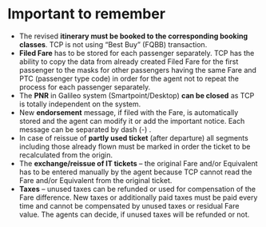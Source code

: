 # Important to remember

* The revised **itinerary must be booked to the corresponding booking classes**. TCP is not using “Best Buy” \(FQBB\) transaction.
* **Filed Fare** has to be stored for each passenger separately. TCP has the ability to copy the data from already created Filed Fare for the first passenger to the masks for other passengers having the same Fare and PTC \(passenger type code\) in order for the agent not to repeat the process for each passenger separately. 
* The **PNR** in Galileo system \(Smartpoint/Desktop\) **can be closed** as TCP is totally independent on the system.
* New **endorsement** message, if filed with the Fare, is automatically stored and the agent can modify it or add the important notice. Each message can be separated by dash \(-\) .
* In case of reissue of **partly used ticket** \(after departure\) all segments including those already flown must be marked in order the ticket to be recalculated from the origin.
* The **exchange/reissue of IT tickets** – the original Fare and/or Equivalent has to be entered manually by the agent because TCP cannot read the Fare and/or Equivalent from the original ticket.
* **Taxes** – unused taxes can be refunded or used for compensation of the Fare difference. New taxes or additionally paid taxes must be paid every time and cannot be compensated by unused taxes or residual Fare value. The agents can decide, if unused taxes will be refunded or not.



